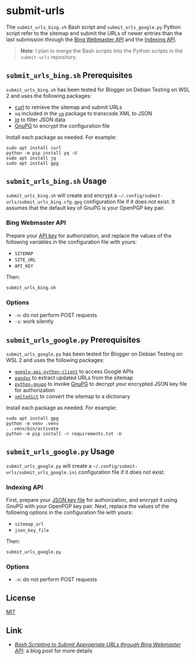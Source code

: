 # submit-urls #

<!-- Bash and Python scripts that refer to sitemap and submit URLs through Bing
Webmaster API and Indexing API -->

The `submit_urls_bing.sh` Bash script and `submit_urls_google.py` Python script
refer to the sitemap and submit the URLs of newer entries than the last
submission through the [Bing Webmaster
API](https://docs.microsoft.com/en-us/bingwebmaster/) and the [Indexing
API](https://developers.google.com/search/apis/indexing-api/v3/quickstart).

> **Note**: I plan to merge the Bash scripts into the Python scripts in the
> `submit-urls` repository.

## `submit_urls_bing.sh` Prerequisites ##

`submit_urls_bing.sh` has been tested for Blogger on Debian Testing on WSL 2
and uses the following packages:

  * [curl](https://curl.se/) to retrieve the sitemap and submit URLs
  * `xq` included in the [`yq`](https://kislyuk.github.io/yq/) package to
    transcode XML to JSON
  * [jq](https://jqlang.github.io/jq/) to filter JSON data
  * [GnuPG](https://gnupg.org/index.html) to encrypt the configuration file

Install each package as needed. For example:

``` shell
sudo apt install curl
python -m pip install yq -U
sudo apt install jq
sudo apt install gpg
```

## `submit_urls_bing.sh` Usage ##

`submit_urls_bing.sh` will create and encrypt a
`~/.config/submit-urls/submit_urls_bing.cfg.gpg` configuration file if it does
not exist. It assumes that the default key of GnuPG is your OpenPGP key pair.

### Bing Webmaster API ###

Prepare your [API
key](https://docs.microsoft.com/en-us/bingwebmaster/getting-access) for
authorization, and replace the values of the following variables in the
configuration file with yours:

  * `SITEMAP`
  * `SITE_URL`
  * `API_KEY`

Then:

``` shell
submit_urls_bing.sh
```

### Options ###

  * `-n`: do not perform POST requests
  * `-s`: work silently

## `submit_urls_google.py` Prerequisites ##

`submit_urls_google.py` has been tested for Blogger on Debian Testing on WSL 2
and uses the following packages:

  * [`google-api-python-client`](https://github.com/googleapis/google-api-python-client/)
    to access Google APIs
  * [`pandas`](https://pandas.pydata.org/) to extract updated URLs from the
    sitemap
  * [`python-gnupg`](https://github.com/vsajip/python-gnupg) to invoke
    [GnuPG](https://gnupg.org/index.html) to decrypt your encrypted JSON key
    file for authorization
  * [`xmltodict`](https://github.com/martinblech/xmltodict) to convert the
    sitemap to a dictionary

Install each package as needed. For example:

``` shell
sudo apt install gpg
python -m venv .venv
. .venv/bin/activate
python -m pip install -r requirements.txt -U
```

## `submit_urls_google.py` Usage ##

`submit_urls_google.py` will create a
`~/.config/submit-urls/submit_urls_google.ini` configuration file if it does
not exist.

### Indexing API ###

First, prepare your [JSON key
file](https://developers.google.com/search/apis/indexing-api/v3/prereqs) for
authorization, and encrypt it using GnuPG with your OpenPGP key pair. Next,
replace the values of the following options in the configuration file with
yours:

  * `sitemap_url`
  * `json_key_file`

Then:

``` shell
submit_urls_google.py
```

### Options ###

  * `-n`: do not perform POST requests

## License ##

[MIT](LICENSE.md)

## Link ##

  * [*Bash Scripting to Submit Appropriate URLs through Bing Webmaster
    API*](https://carmine560.blogspot.com/2020/12/bash-scripting-to-submit-urls-through.html):
    a blog post for more details
